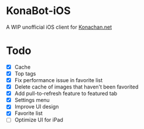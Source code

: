 # KonaBot-iOS

A WIP unofficial iOS client for [Konachan.net](http://konachan.net)

# Todo

- [X] Cache
- [X] Top tags
- [X] Fix performance issue in favorite list
- [X] Delete cache of images that haven't been favorited
- [X] Add pull-to-refresh feature to featured tab
- [X] Settings menu
- [X] Improve UI design
- [X] Favorite list
- [ ] Optimize UI for iPad

